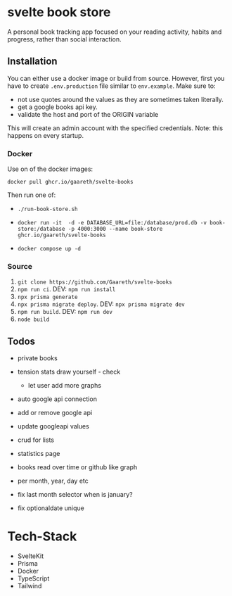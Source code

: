 # svelte book store

A personal book tracking app focused on your reading activity, habits and progress, rather than social interaction.

## Installation

You can either use a docker image or build from source.
However, first you have to create `.env.production` file similar to `env.example`.
Make sure to:

- not use quotes around the values as they are sometimes taken literally.
- get a google books api key.
- validate the host and port of the ORIGIN variable

This will create an admin account with the specified credentials. Note: this happens on every startup.

### Docker

Use on of the docker images:

`docker pull ghcr.io/gaareth/svelte-books`

Then run one of:

- `./run-book-store.sh`

- `docker run -it  -d -e DATABASE_URL=file:/database/prod.db -v book-store:/database -p 4000:3000 --name book-store ghcr.io/gaareth/svelte-books`

- `docker compose up -d`

### Source

1. `git clone https://github.com/Gaareth/svelte-books`
2. `npm run ci`. DEV: `npm run install`
3. `npx prisma generate`
4. `npx prisma migrate deploy`. DEV: `npx prisma migrate dev`
5. `npm run build`. DEV: `npm run dev`
6. `node build`

## Todos

- private books
- tension stats draw yourself - check
  - let user add more graphs
- auto google api connection
- add or remove google api

- update googleapi values

- crud for lists

- statistics page
- books read over time or github like graph
- per month, year, day etc

- fix last month selector when is january?
- fix optionaldate unique

# Tech-Stack

- SvelteKit
- Prisma
- Docker
- TypeScript
- Tailwind
